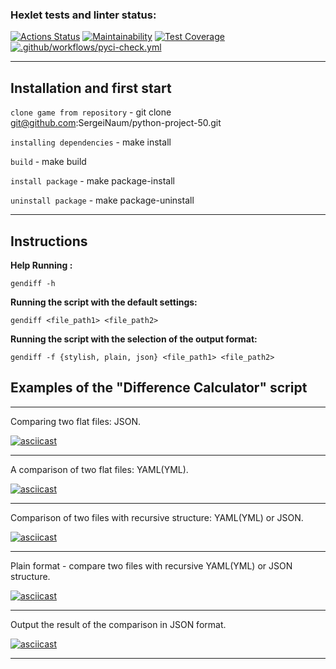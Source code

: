 ### Hexlet tests and linter status:
[![Actions Status](https://github.com/SergeiNaum/python-project-50/workflows/hexlet-check/badge.svg)](https://github.com/SergeiNaum/python-project-50/actions)
[![Maintainability](https://api.codeclimate.com/v1/badges/23a0e81a5da278e1a0b9/maintainability)](https://codeclimate.com/github/SergeiNaum/python-project-50/maintainability)
[![Test Coverage](https://api.codeclimate.com/v1/badges/23a0e81a5da278e1a0b9/test_coverage)](https://codeclimate.com/github/SergeiNaum/python-project-50/test_coverage)
[![.github/workflows/pyci-check.yml](https://github.com/SergeiNaum/python-project-50/actions/workflows/pyci-check.yml/badge.svg)](https://github.com/SergeiNaum/python-project-50/actions/workflows/pyci-check.yml)

---

## Installation and first start

```clone game from repository``` - git clone git@github.com:SergeiNaum/python-project-50.git

```installing dependencies``` - make install

```build``` - make build

```install package``` - make package-install

```uninstall package``` - make package-uninstall

---

## Instructions

**Help Running :**

`gendiff -h`

**Running the script with the default settings:** 

`gendiff <file_path1> <file_path2>`

**Running the script with the selection of the output format:** 

`gendiff -f {stylish, plain, json} <file_path1> <file_path2>`

## Examples of the "Difference Calculator" script

---
Comparing two flat files: JSON.

[![asciicast](https://asciinema.org/a/qF07MWv0h96s1xFZ01DlfL9Fx.svg)](https://asciinema.org/a/qF07MWv0h96s1xFZ01DlfL9Fx)

---

A comparison of two flat files: YAML(YML).

[![asciicast](https://asciinema.org/a/uRMRmq8TCT4PiqOwRRgVrhkUL.svg)](https://asciinema.org/a/uRMRmq8TCT4PiqOwRRgVrhkUL)

---

Comparison of two files with recursive structure: YAML(YML) or JSON.

[![asciicast](https://asciinema.org/a/8SbxTjyUrqwYUfJss1qYtXzYG.svg)](https://asciinema.org/a/8SbxTjyUrqwYUfJss1qYtXzYG)

---

Plain  format - compare two files with recursive YAML(YML) or JSON structure.

[![asciicast](https://asciinema.org/a/9RlsUa63VMNphp8Y2LAfUNH5y.svg)](https://asciinema.org/a/9RlsUa63VMNphp8Y2LAfUNH5y)

---

Output the result of the comparison in JSON format.

[![asciicast](https://asciinema.org/a/xtEJOuUuYO83ZiBD6FUfA5ecL.svg)](https://asciinema.org/a/xtEJOuUuYO83ZiBD6FUfA5ecL)

---